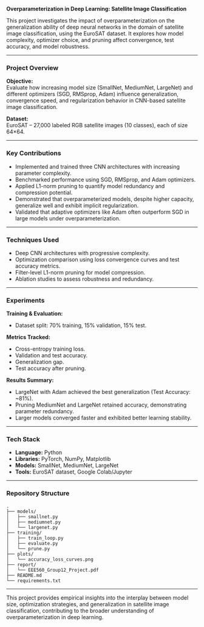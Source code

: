 **Overparameterization in Deep Learning: Satellite Image Classification**  

This project investigates the impact of overparameterization on the generalization ability of deep neural networks in the domain of satellite image classification, using the EuroSAT dataset. It explores how model complexity, optimizer choice, and pruning affect convergence, test accuracy, and model robustness.  

---

### **Project Overview**  
**Objective:**  
Evaluate how increasing model size (SmallNet, MediumNet, LargeNet) and different optimizers (SGD, RMSprop, Adam) influence generalization, convergence speed, and regularization behavior in CNN-based satellite image classification.  

**Dataset:**  
EuroSAT – 27,000 labeled RGB satellite images (10 classes), each of size 64×64.  

---

### **Key Contributions**  
- Implemented and trained three CNN architectures with increasing parameter complexity.  
- Benchmarked performance using SGD, RMSprop, and Adam optimizers.  
- Applied L1-norm pruning to quantify model redundancy and compression potential.  
- Demonstrated that overparameterized models, despite higher capacity, generalize well and exhibit implicit regularization.  
- Validated that adaptive optimizers like Adam often outperform SGD in large models under overparameterization.  

---

### **Techniques Used**  
- Deep CNN architectures with progressive complexity.  
- Optimization comparison using loss convergence curves and test accuracy metrics.  
- Filter-level L1-norm pruning for model compression.  
- Ablation studies to assess robustness and redundancy.  

---

### **Experiments**  
**Training & Evaluation:**  
- Dataset split: 70% training, 15% validation, 15% test.  

**Metrics Tracked:**  
- Cross-entropy training loss.  
- Validation and test accuracy.  
- Generalization gap.  
- Test accuracy after pruning.  

**Results Summary:**  
- LargeNet with Adam achieved the best generalization (Test Accuracy: ~81%).  
- Pruning MediumNet and LargeNet retained accuracy, demonstrating parameter redundancy.  
- Larger models converged faster and exhibited better learning stability.  

---

### **Tech Stack**  
- **Language:** Python  
- **Libraries:** PyTorch, NumPy, Matplotlib  
- **Models:** SmallNet, MediumNet, LargeNet  
- **Tools:** EuroSAT dataset, Google Colab/Jupyter  

---

### **Repository Structure**  
```  
.  
├── models/  
│   ├── smallnet.py  
│   ├── mediumnet.py  
│   └── largenet.py  
├── training/  
│   ├── train_loop.py  
│   ├── evaluate.py  
│   └── prune.py  
├── plots/  
│   └── accuracy_loss_curves.png  
├── report/  
│   └── EEE560_Group12_Project.pdf  
├── README.md  
└── requirements.txt  
```  

---  

This project provides empirical insights into the interplay between model size, optimization strategies, and generalization in satellite image classification, contributing to the broader understanding of overparameterization in deep learning.
